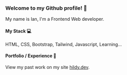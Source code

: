 

### Welcome to my Github profile! 🦖

My name is Ian, I'm a Frontend Web developer.

#### My Stack 💻
HTML, CSS, Bootstrap, Tailwind, Javascript, Learning...

#### Portfolio / Experience 👤
View my past work on my site [hildy.dev](https://hildy.dev/). 
